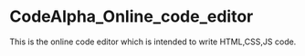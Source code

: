 # CodeAlpha_Online_code_editor
This is the online code editor which is intended to write HTML,CSS,JS code.

